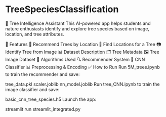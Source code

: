 # TreeSpeciesClassification
🌳 Tree Intelligence Assistant
This AI-powered app helps students and nature enthusiasts identify and explore tree species based on image, location, and tree attributes.

🧠 Features
🌲 Recommend Trees by Location
📍 Find Locations for a Tree
📷 Identify Tree from Image
📊 Dataset Description
🗂️ Tree Metadata
🖼️ Tree Image Dataset
🧪 Algorithms Used
🔍 Recommender System
🧠 CNN Classifier
📊 Preprocessing & Encoding
✅ How to Run
Run 5M_trees.ipynb to train the recommender and save:

tree_data.pkl
scaler.joblib
nn_model.joblib
Run tree_CNN.ipynb to train the image classifier and save:

basic_cnn_tree_species.h5
Launch the app:

streamlit run streamlit_integrated.py

